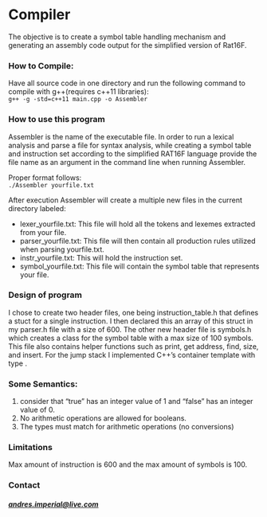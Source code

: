 
# Compiler
The objective is to create a symbol table handling mechanism and generating an assembly code output for the 
simplified version of Rat16F.

### How to Compile:
Have all source code in one directory and run the following command to compile with 
g++(requires c++11 libraries):  
  `g++ -g -std=c++11 main.cpp -o Assembler`

### How to use this program
Assembler is the name of the executable file. In order to run a lexical analysis and parse a file for syntax 
analysis, while creating a symbol table and instruction set according to the simplified RAT16F language provide 
the file name as an argument in the command line when running Assembler. 

Proper format follows:  
  `./Assembler yourfile.txt`

After execution Assembler will create a multiple new files in the current directory labeled:
+ lexer_yourfile.txt: This file will hold all the tokens and lexemes extracted from your file.
+ parser_yourfile.txt: This file will then contain all production rules utilized when parsing yourfile.txt.
+ instr_yourfile.txt: This will hold the instruction set.
+ symbol_yourfile.txt: This file will contain the symbol table that represents your file.

### Design of program
I chose to create two header files, one being instruction_table.h that defines a stuct for a single instruction. 
I then declared this an array of this struct in my parser.h file with a size of 600. The other new header file is 
symbols.h which creates a class for the symbol table with a max size of 100 symbols. This file also contains helper 
functions such as print, get address, find, size, and insert. For the jump stack I implemented C++’s container 
template <stack> with type <int>.

### Some Semantics:
1. consider that  “true” has an integer value of 1 and “false” has an integer value of 0.
2. No arithmetic operations are allowed for booleans.
3. The types must match for arithmetic operations (no conversions)

### Limitations
Max amount of instruction is 600 and the max amount of symbols is 100.

### Contact
##### andres.imperial@live.com

